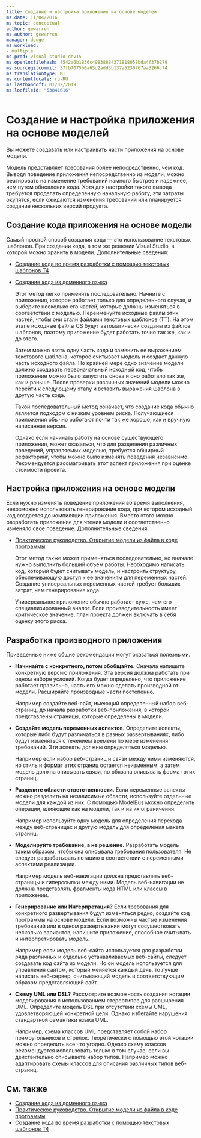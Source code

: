 ```yaml
---
title: Создание и настройка приложения на основе моделей
ms.date: 11/04/2016
ms.topic: conceptual
author: gewarren
ms.author: gewarren
manager: douge
ms.workload:
- multiple
ms.prod: visual-studio-dev15
ms.openlocfilehash: f542a6b1836c49838884371818058bda4f37b279
ms.sourcegitcommit: 37fb7075b0a65d2add3b137a5230767aa3266c74
ms.translationtype: MT
ms.contentlocale: ru-RU
ms.lasthandoff: 01/02/2019
ms.locfileid: "53841616"
---
```

# <a name="generate-and-configure-your-app-from-models"></a>Создание и настройка приложения на основе моделей
Вы можете создавать или настраивать части приложения на основе модели.

 Модель представляет требования более непосредственно, чем код. Выводя поведение приложения непосредственно из модели, можно реагировать на изменение требований намного быстрее и надежнее, чем путем обновления кода. Хотя для настройки такого вывода требуется проделать определенную начальную работу, эти затраты окупятся, если ожидаются изменения требований или планируется создание нескольких версий продукта.

## <a name="generating-the-code-of-your-application-from-a-model"></a>Создание кода приложения на основе модели
 Самый простой способ создания кода — это использование текстовых шаблонов. При создании кода, в том же решении Visual Studio, в которой можно хранить в модели. Дополнительные сведения:

- [Создание кода во время разработки с помощью текстовых шаблонов T4](../modeling/design-time-code-generation-by-using-t4-text-templates.md)

- [Создание кода из доменного языка](../modeling/generating-code-from-a-domain-specific-language.md)

  Этот метод легко применять последовательно. Начните с приложения, которое работает только для определенного случая, и выберите несколько его частей, которые должны изменяться в соответствии с моделью. Переименуйте исходные файлы этих частей, чтобы они стали файлами текстовых шаблонов (TT). На этом этапе исходные файлы CS будут автоматически созданы из файлов шаблонов, поэтому приложение будет работать точно так же, как и до этого.

  Затем можно взять одну часть кода и заменить ее выражением текстового шаблона, которое считывает модель и создает данную часть исходного файла. По крайней мере одно значение модели должно создавать первоначальный исходный код, чтобы приложение можно было запустить снова и оно работало так же, как и раньше. После проверки различных значений модели можно перейти к следующему этапу и вставить выражения шаблона в другую часть кода.

  Такой последовательный метод означает, что создание кода обычно является подходом с низким уровнем риска. Получающиеся приложения обычно работают почти так же хорошо, как и вручную написанная версия.

  Однако если начинать работу на основе существующего приложения, может оказаться, что для разделения различных поведений, управляемых моделью, требуется обширный рефакторинг, чтобы можно было изменять поведения независимо. Рекомендуется рассматривать этот аспект приложения при оценке стоимости проекта.

## <a name="configuring-your-application-from-a-model"></a>Настройка приложения на основе модели
 Если нужно изменять поведение приложения во время выполнения, невозможно использовать генерирование кода, при котором исходный код создается до компиляции приложения. Вместо этого можно разработать приложение для чтения модели и соответственно изменяло свое поведение. Дополнительные сведения:

- [Практическое руководство. Открытие модели из файла в коде программы](../modeling/how-to-open-a-model-from-file-in-program-code.md)

  Этот метод также может применяться последовательно, но вначале нужно выполнить больший объем работы. Необходимо написать код, который будет считывать модель, и настроить структуру, обеспечивающую доступ к ее значениям для переменных частей. Создание универсальных переменных частей требует больших затрат, чем генерирование кода.

  Универсальное приложение обычно работает хуже, чем его специализированный аналог. Если производительность имеет критическое значение, план проекта должен включать в себя оценку этого риска.

## <a name="developing-a-derived-application"></a>Разработка производного приложения
 Приведенные ниже общие рекомендации могут оказаться полезными.

-   **Начинайте с конкретного, потом обобщайте.** Сначала напишите конкретную версию приложения. Эта версия должна работать при одном наборе условий. Когда будет определено, что приложение работает правильно, часть его можно сделать производной от модели. Расширяйте производные части постепенно.

     Например создайте веб-сайт, имеющий определенный набор веб-страниц, до начала разработки веб-приложения, в которой представлены страницы, которые определены в модели.

-   **Создайте модель переменных аспектов.** Определите аспекты, которые либо будут различаться в разных развертываниях, либо будут изменяться с течением времени по мере изменения требований. Эти аспекты должны определяться моделью.

     Например если набор веб-страниц и связи между ними изменяются, но стиль и формат этих страниц остается неизменным, а затем модель должна описывать связи, но обязана описывать формат этих страниц.

-   **Разделите области ответственности.** Если переменные аспекты можно разделить на независимые области, используйте отдельные модели для каждой из них. С помощью ModelBus можно определить операции, влияющие как на модели, так и на их ограничения.

     Например используйте одну модель для определения перехода между веб-страницах и другую модель для определения макета страниц.

-   **Моделируйте требование, а не решение.** Разработать модель таким образом, чтобы она описывала требования пользователя. Не следует разрабатывать нотацию в соответствии с переменными аспектами реализации.

     Например модель веб-навигации должна представлять веб-страницы и гиперссылки между ними. Модель веб-навигации не должна представлять фрагменты кода HTML или классы в приложении.

-   **Генерирование или Интерпретация?** Если требования для конкретного развертывания будут изменяться редко, создайте код программы на основе модели. Если возможны частые изменения требований или в одном развертывании могут сосуществовать несколько вариантов, напишите приложение, способное считывать и интерпретировать модель.

     Например если модель веб-сайта используется для разработки ряда различных и отдельно устанавливаемых веб-сайты, следует создавать код сайта из модели. Но он модель используется для управления сайтом, который меняется каждый день, то лучше написать веб-сервер, считывающий модель и соответствующим образом представляющий сайт.

-   **Схему UML или DSL?** Рассмотрите возможность создания нотации моделирования с использованием стереотипов для расширения UML. Определите модель DSL при отсутствии схемы UML, удовлетворяющей конкретной цели. Однако избегайте нарушения стандартной семантики языка UML.

     Например, схема классов UML представляет собой набор прямоугольников и стрелок. Теоретически с помощью этой нотации можно определить все что угодно. Однако схему классов рекомендуется использовать только в том случае, если вы действительно описываете набор типов. Например можно адаптировать схемы классов для описания различных типов веб-страниц.

## <a name="see-also"></a>См. также

- [Создание кода из доменного языка](../modeling/generating-code-from-a-domain-specific-language.md)
- [Практическое руководство. Открытие модели из файла в коде программы](../modeling/how-to-open-a-model-from-file-in-program-code.md)
- [Создание кода во время разработки с помощью текстовых шаблонов T4](../modeling/design-time-code-generation-by-using-t4-text-templates.md)